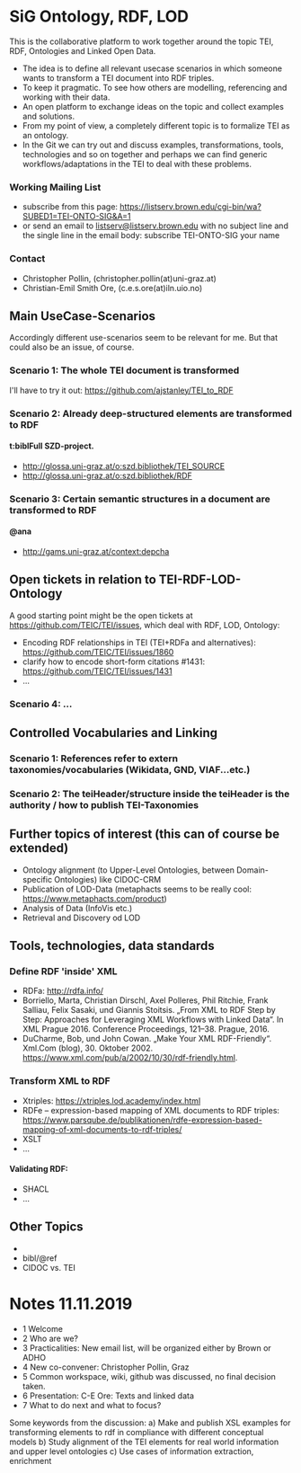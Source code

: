 # SiG Ontology, RDF, LOD

This is the collaborative platform to work together around the topic TEI, RDF, Ontologies and Linked Open Data. 

* The idea is to define all relevant usecase scenarios in which someone wants to transform a TEI document into RDF triples.
* To keep it pragmatic. To see how others are modelling, referencing and working with their data. 
* An open platform to exchange ideas on the topic and collect examples and solutions.
* From my point of view, a completely different topic is to formalize TEI as an ontology. 
* In the Git we can try out and discuss examples, transformations, tools, technologies and so on together and perhaps we can find generic workflows/adaptations in the TEI to deal with these problems.


### Working Mailing List
* subscribe from this page: https://listserv.brown.edu/cgi-bin/wa?SUBED1=TEI-ONTO-SIG&A=1
* or send an email to listserv@listserv.brown.edu with no subject line and the single line in the email body: subscribe TEI-ONTO-SIG your name

### Contact

* Christopher Pollin, (christopher.pollin(at)uni-graz.at)
* Christian-Emil Smith Ore, (c.e.s.ore(at)iln.uio.no)


## Main UseCase-Scenarios

Accordingly different use-scenarios seem to be relevant for me. But that could also be an issue, of course.

### Scenario 1: The whole TEI document is transformed

I'll have to try it out: https://github.com/ajstanley/TEI_to_RDF

### Scenario 2: Already deep-structured elements are transformed to RDF

#### t:biblFull SZD-project.

* http://glossa.uni-graz.at/o:szd.bibliothek/TEI_SOURCE
* http://glossa.uni-graz.at/o:szd.bibliothek/RDF


### Scenario 3: Certain semantic structures in a document are transformed to RDF

#### @ana 

* http://gams.uni-graz.at/context:depcha

## Open tickets in relation to TEI-RDF-LOD-Ontology

A good starting point might be the open tickets at https://github.com/TEIC/TEI/issues, which deal with RDF, LOD, Ontology:

* Encoding RDF relationships in TEI (TEI+RDFa and alternatives): https://github.com/TEIC/TEI/issues/1860
* clarify how to encode short-form citations #1431: https://github.com/TEIC/TEI/issues/1431
* ...

### Scenario 4: ...

## Controlled Vocabularies and Linking

### Scenario 1: References refer to extern taxonomies/vocabularies (Wikidata, GND, VIAF...etc.)

### Scenario 2: The teiHeader/structure inside the teiHeader is the authority / how to publish TEI-Taxonomies

## Further topics of interest (this can of course be extended)

* Ontology alignment (to Upper-Level Ontologies, between Domain-specific Ontologies) like CIDOC-CRM
* Publication of LOD-Data (metaphacts seems to be really cool: https://www.metaphacts.com/product)
* Analysis of Data (InfoVis etc.)
* Retrieval and Discovery od LOD 

## Tools, technologies, data standards

### Define RDF 'inside' XML 

* RDFa: http://rdfa.info/ 
* Borriello, Marta, Christian Dirschl, Axel Polleres, Phil Ritchie, Frank Salliau, Felix Sasaki, und Giannis Stoitsis. „From XML to RDF Step by Step: Approaches for Leveraging XML Workflows  with Linked Data“. In XML Prague 2016. Conference Proceedings, 121–38. Prague, 2016.
* DuCharme, Bob, und John Cowan. „Make Your XML RDF-Friendly“. Xml.Com (blog), 30. Oktober 2002. https://www.xml.com/pub/a/2002/10/30/rdf-friendly.html.


### Transform XML to RDF

* Xtriples: https://xtriples.lod.academy/index.html
* RDFe – expression-based mapping of XML documents to RDF triples: https://www.parsqube.de/publikationen/rdfe-expression-based-mapping-of-xml-documents-to-rdf-triples/
* XSLT 
* ...

#### Validating RDF: 

* SHACL
* ...

## Other Topics

* <graph>
* bibl/@ref
* CIDOC vs. TEI

# Notes 11.11.2019

* 1 Welcome
* 2 Who are we?
* 3 Practicalities: New email list, will be organized either by Brown or ADHO
* 4 New co-convener: Christopher Pollin, Graz
* 5 Common workspace, wiki, github was discussed, no final decision taken.
* 6 Presentation: C-E Ore: Texts and linked data
* 7 What to do next and what to focus?

Some keywords from the discussion:
a) Make and publish XSL examples for transforming elements to rdf in compliance with different conceptual models
b) Study alignment of the TEI elements for real world information and upper level ontologies
c) Use cases of information extraction, enrichment

















